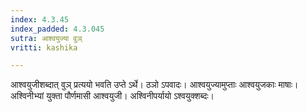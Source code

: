 ```yaml
---
index: 4.3.45
index_padded: 4.3.045
sutra: आश्वयुज्या वुञ्
vritti: kashika

---
```

आश्वयुजीशब्दात् वुञ् प्रत्ययो भवति उप्ते ऽर्थे। ठञो ऽपवादः। आश्वयुज्यामुप्ताः आश्वयुजकाः माषाः। अश्विनीभ्यां युक्ता पौर्णमासी आश्वयुजी। अश्विनीपर्यायो ऽश्वयुक्शब्दः।